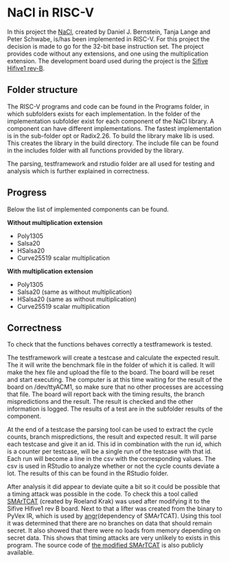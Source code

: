 # NaCl in RISC-V

In this project the [NaCl](https://nacl.cr.yp.to/), created by Daniel J. Bernstein, Tanja Lange and Peter Schwabe,  is/has been implemented in RISC-V.  For this project the decision is made to go for the 32-bit base instruction set. The project provides code without any extensions, and one using the multiplication extension. The development board used during the project is the [Sifive Hifive1 rev-B](https://www.sifive.com/boards/hifive1-rev-b). 

## Folder structure

The RISC-V programs and code can be found in the Programs folder, in which subfolders exists for each implementation. In the folder of the implementation subfolder exist for each component of the NaCl library. A component can have different implementations. The fastest implementation is in the sub-folder opt or Radix2.26. To build the library make lib is used. This creates the library in the build directory. The include file can be found in the includes folder with all functions provided by the library. 

The parsing, testframework and rstudio folder are all used for testing and analysis which is further explained in correctness.

## Progress

Below the list of implemented components can be found.

**Without multiplication extension**

- Poly1305
- Salsa20
- HSalsa20
- Curve25519 scalar multiplication

**With multiplication extension**

- Poly1305
- Salsa20 (same as without multiplication)
- HSalsa20 (same as without multiplication)
- Curve25519 scalar multiplication 

## Correctness

To check that the functions behaves correctly a testframework is tested. 

The testframework will create a testcase and calculate the expected result. The it will write the benchmark file in the folder of which it is called. It will make the hex file and upload the file to the board. The board will be reset and start executing. The computer is at this time waiting for the result of the board on /dev/ttyACM1, so make sure that no other processes are accessing that file. The board will report back with the timing results, the branch mispredictions and the result. The result is checked and the other information is logged. The results of a test are in the subfolder results of the component. 

At the end of a testcase the parsing tool can be used to extract the cycle counts, branch mispredictions, the result and expected result. It will parse each testcase and give it an id. This id in combination with the run id, which is a counter per testcase, will be a single run of the testcase with that id. Each run will become a line in the csv with the corresponding values. The csv is used in RStudio to analyze whether or not the cycle counts deviate a lot. The results of this can be found in the RStudio folder.

After analysis it did appear to deviate quite a bit so it could be possible that a timing attack was possible in the code. To check this a tool called [SMArTCAT](https://essay.utwente.nl/72321/1/Krak_MA_EEMCS.pdf) (created by Roeland Krak) was used after modifying it to the Sifive Hifive1 rev B board. Next to that a lifter was created from the binary to PyVex IR, which is used by [angr](https://angr.io/)(dependency of SMArTCAT). Using this tool it was determined that there are no branches on data that should remain secret. It also showed that there were no loads from memory depending on secret data. This shows that timing attacks are very unlikely to exists in this program. The source code of [the modified SMArTCAT](https://github.com/stefanberg96/SMArTCAT) is also publicly available.
